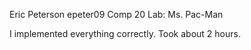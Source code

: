Eric Peterson
epeter09
Comp 20
Lab: Ms. Pac-Man

I implemented everything correctly. Took about 2 hours.